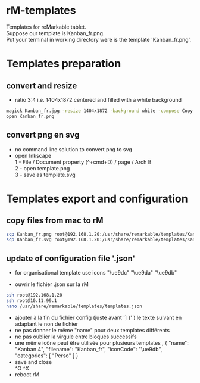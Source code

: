 # rM-templates
Templates for reMarkable tablet.  
Suppose our template is Kanban_fr.png.  
Put your terminal in working directory were is the template 'Kanban_fr.png'.  

# Templates preparation  
## convert and resize  
- ratio 3:4 i.e. 1404x1872 centered and filled with a white background    

```sh
magick Kanban_fr.jpg -resize 1404x1872 -background white -compose Copy -gravity center -extent 1404x1872 -unsharp 0x1 -quality 92 template.png; open Kanban_fr.png
open Kanban_fr.png  
```
## convert png en svg  
- no command line solution to convert png to svg
- open Inkscape  
1 - File / Document property (^+cmd+D) / page / Arch B  
2 - open template.png   
3 - save as template.svg   

# Templates export and configuration  
## copy files from mac to rM  
```sh
scp Kanban_fr.png root@192.168.1.20:/usr/share/remarkable/templates/Kanban_fr.png  
scp Kanban_fr.svg root@192.168.1.20:/usr/share/remarkable/templates/Kanban_fr.svg  
```

## update of configuration file '.json'  
- for organisational template use icons "\ue9dc" "\ue9da" "\ue9db"

- ouvrir le fichier .json sur la rM  
```sh
ssh root@192.168.1.20 
ssh root@10.11.99.1 
nano /usr/share/remarkable/templates/templates.json
```
- ajouter à la fin du fichier config (juste avant '] }' ) le texte suivant en adaptant le non de fichier
- ne pas donner le même "name" pour deux templates différents
- ne pas oublier la virgule entre bloques successifs
- une même icône peut être utilisée pour plusieurs templates
,
    {
      "name": "Kanban 4",
      "filename": "Kanban_fr",
      "iconCode": "\ue9db",
      "categories": [
        "Perso"
      ]
    }
- save and close  
^O ^X
- reboot rM
